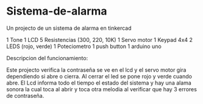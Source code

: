 # Sistema-de-alarma
Un projecto de un sistema de alarma en tinkercad

1 Tone
1 LCD
5 Resistencias (300, 220, 10K)
1 Servo motor
1 Keypad 4x4
2 LEDS (rojo, verde)
1 Poteciometro
1 push button
1 arduino uno

Descripcion del funcionamiento:

Este projecto  verifica la contraseña se ve en el lcd y el servo motor gira dependiendo si abre o cierra. 
Al cerrar el led se pone rojo y verde cuando abre.
El Lcd informa todo el tiempo el estado del sistema y hay una alama sonora la cual toca al abrir
y toca otra melodia al verificar que hay 3 errores de contraseña.
